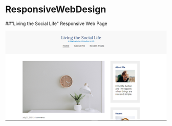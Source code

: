 # ResponsiveWebDesign
##"Living the Social Life" Responsive Web Page

![Sample image of webpage home screen](images/ss_of_homepage.png)
